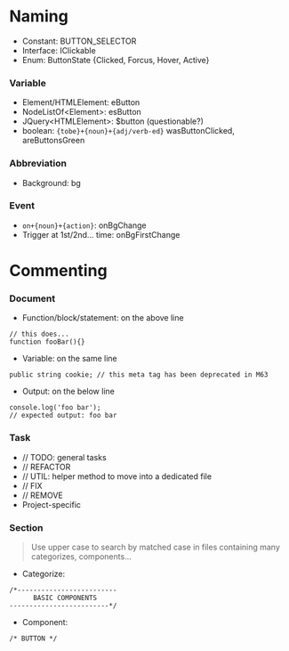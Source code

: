 # Naming
+ Constant: BUTTON_SELECTOR
+ Interface: IClickable
+ Enum: ButtonState {Clicked, Forcus, Hover, Active}
### Variable
+ Element/HTMLElement: eButton
+ NodeListOf\<Element>: esButton
+ JQuery\<HTMLElement>: $button (questionable?)
+ boolean: ```{tobe}+{noun}+{adj/verb-ed}``` wasButtonClicked, areButtonsGreen
### Abbreviation
+ Background: bg
### Event
+ ```on+{noun}+{action}```: onBgChange
+ Trigger at 1st/2nd... time: onBgFirstChange

# Commenting
### Document
+ Function/block/statement: on the above line
```
// this does...
function fooBar(){}
```
+ Variable: on the same line
```
public string cookie; // this meta tag has been deprecated in M63
```
+ Output: on the below line
```
console.log('foo bar');
// expected output: foo bar
```
### Task
+ // TODO: general tasks
+ // REFACTOR
+ // UTIL: helper method to move into a dedicated file
+ // FIX
+ // REMOVE 
+ Project-specific
### Section
> Use upper case to search by matched case in files containing many categorizes, components...
+ Categorize:
```
/*-------------------------
      BASIC COMPONENTS
-------------------------*/
```
+ Component:
```
/* BUTTON */
```
